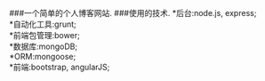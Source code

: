 ###一个简单的个人博客网站.
###使用的技术.
*后台:node.js, express;  
*自动化工具:grunt;  
*前端包管理:bower;  
*数据库:mongoDB;  
*ORM:mongoose;  
*前端:bootstrap, angularJS;  